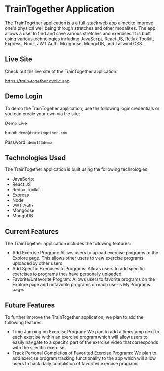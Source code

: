 # TrainTogether Application

The TrainTogether application is a a full-stack web app aimed to improve one's physical well being through stretches and other modalities. The app allows a user to find and save various stretches and exercises. It is built using various technologies including JavaScript, React JS, Redux Toolkit, Express, Node, JWT Auth, Mongoose, MongoDB, and Tailwind CSS.

## Live Site

Check out the live site of the TrainTogether application:

https://train-together.cyclic.app

## Demo Login

To demo the TrainTogeher application, use the following login credentials or you can create your own via the site:

Demo Live

Email: `demo@traintogether.com`

Password: `demo123demo`

## Technologies Used

The TrainTogether application is built using the following technologies:

- JavaScript
- React JS
- Redux Toolkit
- Express
- Node
- JWT Auth
- Mongoose
- MongoDB

## Current Features

The TrainTogether application includes the following features:

- Add Exercise Program: Allows users to upload exercise programs to the Explore page. This allows other users to view exercise programs uploaded by other users.
- Add Specific Exercises to Programs: Allows users to add specific exercises to programs they have personally uploaded.
- Favorite/Unfavorite Program: Allows users to favorite programs on the Explore page and unfavorite programs on each user's My Programs page.

## Future Features

To further improve the TrainTogether application, we plan to add the following features:

- Time Jumping on Exercise Program: We plan to add a timestamp next to each exercise within an exercise program which will allow users to easily navigate to a specific part of the exercise video that corresponds with the specific exercise.
- Track Personal Completion of Favorited Exercise Programs: We plan to add exercise program tracking functionality to the app which will allow users to track daily completion of favorited exercise programs.
